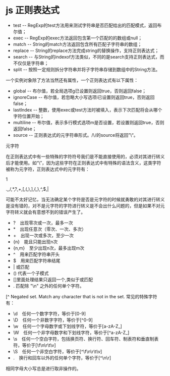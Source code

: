 # js 正则表达式

- test -- RegExp的test方法用来测试字符串是否匹配给出的匹配模式，返回布尔值；
- exec -- RegExp的exec方法返回包含第一个匹配的的数组或null；
- match -- String的match方法返回包含所有匹配子字符串的数组；
- replace -- String的replace方法完成string的替换操作，支持正则表达式；
- search -- 与String的indexof方法类似，不同的是search支持正则表达式，而不仅仅是字符串；
- split -- 按照一定规则拆分字符串并将子字符串存储到数组中的String方法。

一个实例对象除了方法当然还有属性，一个正则表达式有以下属性：

- global -- 布尔值，若全局选项g已设置则返回true，否则返回false；
- ignoreCase -- 布尔值，若忽略大小写选项i已设置则返回true，否则返回false；
- lastIndex -- 整数，使用exec或test方法时被填入，表示下次匹配将会从哪个字符位置开始；
- multiline -- 布尔值，表示多行模式选项m是否设置，若设置则返回true，否则返回false；
- source -- 正则表达式的元字符串形式。/\\/的source将返回”\\“。

元字符

在正则表达式中有一些特殊的字符符号我们是不能直接使用的，必须对其进行转义后才能使用。如“\”，因为这些字符在正则表达式中有特殊的语法含义，这类字符被称为元字符，正则表达式中的元字符有：

1

.,\,/,*,?,+,[,(,),],{,},^,$,|

可能不太好记忆，当无法确定某个字符是否是元字符的时候就勇敢的对其进行转义是没有错的，对不是元字符的字符进行转义是不会出什么问题的，但是如果不对元字符转义就会有意想不到的错误产生了。

- ?　出现零次或一次，最多一次
- *　出现任意次（零次、一次、多次）
- +　出现一次或多次，至少一次
- {n}　能且只能出现n次
- {n,m}　至少出现n次，最多出现m次
- ^　用来匹配字符串开头
- $　用来匹配字符串结尾
- |    或匹配
- ()  代表一个子模式
- []里面处理结果只返回一个,类似于或匹配
- . 匹配除 "\n" 之外的任何单个字符。

[^ Negated set. Match any character that is not in the set.
常见的特殊字符有：

- \d　任何一个数字字符，等价于[0-9]
- \D　任何一个非数字字符，等价于[^0-9]
- \w　任何一个字母数字或下划线字符，等价于[a-zA-Z_]
- \W　任何一个非字母数字和下划线字符，等价于[^a-zA-Z_]
- \s　任何一个空白字符，包括换页符、换行符、回车符、制表符和垂直制表符，等价于[\f\n\r\t\v]
- \S　任何一个非空白字符，等价于[^\f\n\r\t\v]
- .　换行和回车以外的任何单个字符，等价于[^\n\r]

相同字母大小写总是进行取非操作的。